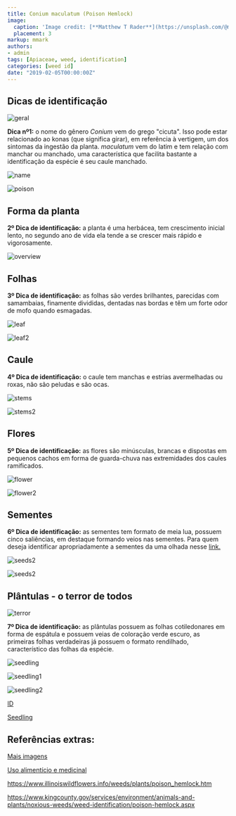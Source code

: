 ```yaml
---
title: Conium maculatum (Poison Hemlock)
image:
  caption: 'Image credit: [**Matthew T Rader**](https://unsplash.com/@matthew_t_rader?utm_source=unsplash&utm_medium=referral&utm_content=creditCopyText)'
  placement: 3
markup: mmark
authors:
- admin
tags: [Apiaceae, weed, identification]
categories: [weed id]
date: "2019-02-05T00:00:00Z"
---
```

## Dicas de identificação

![geral](https://github.com/vitoranunciato/academic-kickstart/blob/master/content/pt/post/conium%20maculatum/image/geral.jpg?raw=true)

**Dica nº1:** o nome do gênero *Conium* vem do grego "cicuta". Isso pode estar relacionado ao konas (que significa girar), em referência à vertigem, um dos sintomas da ingestão da planta. *maculatum* vem do latim e tem relação com manchar ou manchado, uma característica que facilita bastante a identificação da espécie é seu caule manchado.

![name](https://github.com/vitoranunciato/academic-kickstart/blob/master/content/pt/post/conium%20maculatum/image/name.png?raw=true)

![poison](https://media.giphy.com/media/10ExQg4YwG1p8k/giphy.gif)

## Forma da planta

**2º Dica de identificação:** a planta é uma herbácea, tem crescimento inicial lento, no segundo ano de vida ela tende a se crescer mais rápido e vigorosamente.

![overview](https://github.com/vitoranunciato/academic-kickstart/blob/master/content/pt/post/conium%20maculatum/image/stems.jpg?raw=true)

## Folhas 

**3º Dica de identificação:** as folhas são verdes brilhantes, parecidas com samambaias, finamente divididas, dentadas nas bordas e têm um forte odor de mofo quando esmagadas.

![leaf](https://github.com/vitoranunciato/academic-kickstart/blob/master/content/pt/post/conium%20maculatum/image/leaves.jpg?raw=true)

![leaf2](https://github.com/vitoranunciato/academic-kickstart/blob/master/content/pt/post/conium%20maculatum/image/leaves1.jpg?raw=true)

## Caule

**4º Dica de identificação:** o caule tem manchas e estrias avermelhadas ou roxas, não são peludas e são ocas.

![stems](https://github.com/vitoranunciato/academic-kickstart/blob/master/content/pt/post/conium%20maculatum/image/stems.jpg?raw=true)

![stems2](https://github.com/vitoranunciato/academic-kickstart/blob/master/content/pt/post/conium%20maculatum/image/stems2.jpg?raw=true)

## Flores

**5º Dica de identificação:** as flores são minúsculas, brancas e dispostas em pequenos cachos em forma de guarda-chuva nas extremidades dos caules ramificados.

![flower](https://github.com/vitoranunciato/academic-kickstart/blob/master/content/pt/post/conium%20maculatum/image/flower.jpg?raw=true)

![flower2](https://github.com/vitoranunciato/academic-kickstart/blob/master/content/pt/post/conium%20maculatum/image/flower1.jpg?raw=true)

## Sementes

**6º Dica de identificação:** as sementes tem formato de meia lua, possuem cinco saliências, em destaque formando veios nas sementes. Para quem deseja identificar apropriadamente a sementes da uma olhada nesse  [link.](http://idtools.org/id/table_grape/weed-tool/key/GrapeSeedKey/Media/Html/fact_sheets/Con-mac.html)

![seeds2](https://github.com/vitoranunciato/academic-kickstart/blob/master/content/pt/post/conium%20maculatum/image/seeds.jpg?raw=true)

![seeds2](https://github.com/vitoranunciato/academic-kickstart/blob/master/content/pt/post/conium%20maculatum/image/seeds1.jpg?raw=true)

## Plântulas - o terror de todos
![terror](https://media.giphy.com/media/QmFkMhsEC4k8jcpIMS/giphy.gif)

**7º Dica de identificação:** as plântulas possuem as folhas cotiledonares em forma de espátula e possuem veias de coloração verde escuro, as primeiras folhas verdadeiras já possuem o formato rendilhado, característico das folhas da espécie.

![seedling](https://github.com/vitoranunciato/academic-kickstart/blob/master/content/pt/post/conium%20maculatum/image/seedling1.jpg?raw=true)

![seedling1](https://github.com/vitoranunciato/academic-kickstart/blob/master/content/pt/post/conium%20maculatum/image/seedling.jpg?raw=true)

![seedling2](https://github.com/vitoranunciato/academic-kickstart/blob/master/content/pt/post/conium%20maculatum/image/seedling2.jpg?raw=true)

[ID](https://www.youtube.com/watch?v=0btqxLjI5TA)

[Seedling](https://www.youtube.com/watch?v=8-9dCp__T0Y)

## Referências extras:
[Mais imagens](https://calphotos.berkeley.edu/cgi/img_query?where-lifeform=any&rel-taxon=contains&where-taxon=Conium+maculatum&rel-namesoup=matchphrase&where-namesoup=&rel-location=matchphrase&where-location=&rel-county=eq&where-county=any&rel-state=eq&where-state=any&rel-country=eq&where-country=any&where-collectn=any&rel-photographer=contains&where-photographer=&rel-kwid=equals&where-kwid=&max_rows=24)

[Uso alimentício e medicinal](https://pfaf.org/user/Plant.aspx?LatinName=Conium+maculatum)

https://www.illinoiswildflowers.info/weeds/plants/poison_hemlock.htm

https://www.kingcounty.gov/services/environment/animals-and-plants/noxious-weeds/weed-identification/poison-hemlock.aspx
